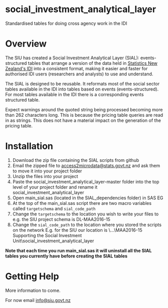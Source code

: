 # social_investment_analytical_layer
Standardised tables for doing cross agency work in the IDI

# Overview
The SIU has created a Social Investment Analytical Layer (SIAL): events-structured tables that arrange a version of the data held in [Statistics New Zealand's IDI](http://www.stats.govt.nz/browse_for_stats/snapshots-of-nz/integrated-data-infrastructure.aspx) into a consistent format, making it easier and faster for authorised IDI users (researchers and analysts) to use and understand.

The SIAL is designed to be reusable. It reformats most of the social sector tables available in the IDI into tables based on events (events-structured). For most tables available in the IDI there is a corresponding events structured table.

Expect warnings around the quoted string being processed becoming more than 262 characters long. This is because the pricing table queries are read in as strings. This does not have a material impact on the generation of the pricing table.


# Installation
1. Download the zip file containing the SIAL scripts from github
2. Email the zipped file to access2microdata@stats.govt.nz and ask them to move it into your project folder
3. Unzip the files into your project
4. Paste the social_investment_analytical_layer-master folder into the top level of your project folder and rename it social_investment_analytical_layer
5. Open  main_sial.sas (located in the SIAL_dependencies folder) in SAS EG
6. At the top of the main_sial.sas script there are two macro variables called `targetschema` and `sial_code_path`
7. Change the `targetschema` to the location you wish to write your files to e.g. the SIU project schema is DL-MAA2016-15
8. Change the `sial_code_path` to the location where you stored the scripts on the network E.g. for the SIU our location is \\...\MAA2016-15 Supporting the Social Investment Unit\social_investment_analytical_layer

**Note that each time you run main_sial.sas it will uninstall all the SIAL tables you currently have before creating the SIAL tables**

# Getting Help
More information to come.

For now email info@siu.govt.nz


